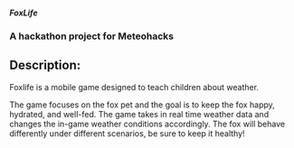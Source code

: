 ##### FoxLife

### A hackathon project for Meteohacks

## Description:

Foxlife is a mobile game designed to teach children about weather. 

The game focuses on the fox pet and the goal is to keep the fox happy, hydrated, and well-fed. The game takes in real time weather data and changes the in-game weather conditions accordingly. The fox will behave differently under different scenarios, be sure to keep it healthy!

